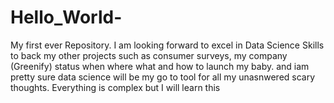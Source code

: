 # Hello_World-
My first ever Repository.
I am looking forward to excel in Data Science Skills to back my other projects such as consumer surveys, my company (Greenify) status when where what and how to launch my baby.
and iam pretty sure data science will be my go to tool for all my unasnwered scary thoughts.
Everything is complex but I will learn this 
